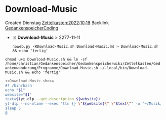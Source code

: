 # Download-Music
Created Dienstag [Zettelkasten:2022:10:18]()
Backlink [GedankenspeicherCoding](../GedankenspeicherCoding.md)

* ☑ **Download-Music**  >  2277-11-11


  ``noweb.py -RDownload-Music.sh Download-Music.md > Download-Music.sh && echo 'fertig'``

``chmod u+x Download-Music.sh && ln -sf /home/christian/Gedankenspeicher/Gedankenspeicherwiki/Zettelkasten/Gedankenwanderung/Programme/Download-Music.sh ~/.local/bin/Download-Music.sh && echo 'fertig'``

```bash
<<Download-Music.sh>>=
#! /bin/bash
echo "$1"
website="$1"
text=$(yt-dlp --get-description ${website})
yt-dlp --no-mtime --exec "ttn {} \"${website}\" \"$text\"" -o "~/Musik/Favorieten-open/%(title)s.%(ext)s" --embed-thumbnail --format best --no-mtime --audio-quality 0 -i "${website}"
sleep 5
@
```

